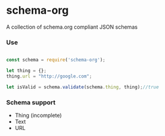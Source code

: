 # schema-org
A collection of schema.org compliant JSON schemas

### Use
```js

const schema = require('schema-org');

let thing = {};
thing.url = "http://google.com";

let isValid = schema.validate(schema.thing, thing);//true

```

### Schema support
- Thing (incomplete)
- Text
- URL